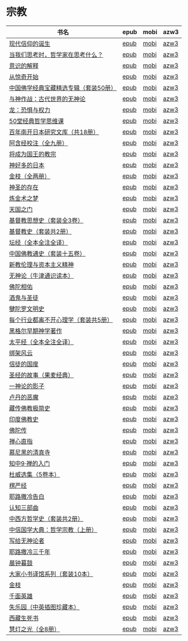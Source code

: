# 宗教

| 书名 | epub | mobi | azw3 |
| --- | --- | --- | --- |
| [现代信仰的诞生](http://ct.dalanmei.com/f/31084289-771231483-20a8da) | [epub](http://ct.dalanmei.com/f/31084289-771231483-20a8da) | [mobi](http://ct.dalanmei.com/f/31084289-771246759-c3d472) | [azw3](http://ct.dalanmei.com/f/31084289-771236456-1979f8) |
| [当我们思考时，哲学家在思考什么？](http://ct.dalanmei.com/f/31084289-771231947-206f1b) | [epub](http://ct.dalanmei.com/f/31084289-771231947-206f1b) | [mobi](http://ct.dalanmei.com/f/31084289-771247072-6ef513) | [azw3](http://ct.dalanmei.com/f/31084289-771236765-6fbce8) |
| [意识的解释](http://ct.dalanmei.com/f/31084289-771232072-0eacdb) | [epub](http://ct.dalanmei.com/f/31084289-771232072-0eacdb) | [mobi](http://ct.dalanmei.com/f/31084289-771247121-3fc3e0) | [azw3](http://ct.dalanmei.com/f/31084289-771238324-6bb9ae) |
| [从惊奇开始](http://ct.dalanmei.com/f/31084289-771229029-1d222a) | [epub](http://ct.dalanmei.com/f/31084289-771229029-1d222a) | [mobi](http://ct.dalanmei.com/f/31084289-771240731-c4c3f1) | [azw3](http://ct.dalanmei.com/f/31084289-771232753-e5feb5) |
| [中国佛学经典宝藏精选专辑（套装50册）](http://ct.dalanmei.com/f/31084289-771230698-833c56) | [epub](http://ct.dalanmei.com/f/31084289-771230698-833c56) | [mobi](http://ct.dalanmei.com/f/31084289-771246293-0b9ab4) | [azw3](http://ct.dalanmei.com/f/31084289-771236017-0da989) |
| [与神作战：古代世界的无神论](http://ct.dalanmei.com/f/31084289-599085080-555b61) | [epub](http://ct.dalanmei.com/f/31084289-599085080-555b61) | [mobi](http://ct.dalanmei.com/f/31084289-599088644-b51e54) | [azw3](http://ct.dalanmei.com/f/31084289-599086602-91234e) |
| [龙：恐惧与权力](http://ct.dalanmei.com/f/31084289-596119995-6cf1b7) | [epub](http://ct.dalanmei.com/f/31084289-596119995-6cf1b7) | [mobi](http://ct.dalanmei.com/f/31084289-596120304-4f8895) | [azw3](http://ct.dalanmei.com/f/31084289-596120175-b238c0) |
| [50堂经典哲学思维课](http://ct.dalanmei.com/f/31084289-578840895-553497) | [epub](http://ct.dalanmei.com/f/31084289-578840895-553497) | [mobi](http://ct.dalanmei.com/f/31084289-578844479-c8ff18) | [azw3](http://ct.dalanmei.com/f/31084289-578843061-ead1d8) |
| [百年南开日本研究文库（共18册）](http://ct.dalanmei.com/f/31084289-570139585-db0f23) | [epub](http://ct.dalanmei.com/f/31084289-570139585-db0f23) | [mobi](http://ct.dalanmei.com/f/31084289-570354822-4bfad5) | [azw3](http://ct.dalanmei.com/f/31084289-571402722-6f4a57) |
| [阿含经校注（全九册）](http://ct.dalanmei.com/f/31084289-570140001-cde1bc) | [epub](http://ct.dalanmei.com/f/31084289-570140001-cde1bc) | [mobi](http://ct.dalanmei.com/f/31084289-570354835-d5d92b) | [azw3](http://ct.dalanmei.com/f/31084289-571402736-a4628b) |
| [将成为国王的教宗](http://ct.dalanmei.com/f/31084289-569464585-74649a) | [epub](http://ct.dalanmei.com/f/31084289-569464585-74649a) | [mobi](http://ct.dalanmei.com/f/31084289-570251931-27b8a6) | [azw3](http://ct.dalanmei.com/f/31084289-571411338-8b9f17) |
| [神好多的日本](http://ct.dalanmei.com/f/31084289-569464684-9613c4) | [epub](http://ct.dalanmei.com/f/31084289-569464684-9613c4) | [mobi](http://ct.dalanmei.com/f/31084289-570252457-b18027) | [azw3](http://ct.dalanmei.com/f/31084289-571411466-9a7645) |
| [金枝（全两册）](http://ct.dalanmei.com/f/31084289-569452129-24900e) | [epub](http://ct.dalanmei.com/f/31084289-569452129-24900e) | [mobi](http://ct.dalanmei.com/f/31084289-570237245-bfaef7) | [azw3](http://ct.dalanmei.com/f/31084289-571419120-2f82cb) |
| [神圣的存在](http://ct.dalanmei.com/f/31084289-571731733-e06e22) | [epub](http://ct.dalanmei.com/f/31084289-571731733-e06e22) | [mobi](http://ct.dalanmei.com/f/31084289-572063282-975782) | [azw3](http://ct.dalanmei.com/f/31084289-572084788-9eecbf) |
| [炼金术之梦](http://ct.dalanmei.com/f/31084289-571723900-8b1d58) | [epub](http://ct.dalanmei.com/f/31084289-571723900-8b1d58) | [mobi](http://ct.dalanmei.com/f/31084289-572112343-88b67f) | [azw3](http://ct.dalanmei.com/f/31084289-572116241-a28cb4) |
| [天国之门](http://ct.dalanmei.com/f/31084289-571723080-521d33) | [epub](http://ct.dalanmei.com/f/31084289-571723080-521d33) | [mobi](http://ct.dalanmei.com/f/31084289-572112715-9bf9f6) | [azw3](http://ct.dalanmei.com/f/31084289-572116965-e54a0b) |
| [基督教思想史（套装全3卷）](http://ct.dalanmei.com/f/31084289-571708697-916f25) | [epub](http://ct.dalanmei.com/f/31084289-571708697-916f25) | [mobi](http://ct.dalanmei.com/f/31084289-572115343-7e4731) | [azw3](http://ct.dalanmei.com/f/31084289-572137075-d48080) |
| [基督教史（套装共2册）](http://ct.dalanmei.com/f/31084289-571708608-3780d9) | [epub](http://ct.dalanmei.com/f/31084289-571708608-3780d9) | [mobi](http://ct.dalanmei.com/f/31084289-572115356-97f4db) | [azw3](http://ct.dalanmei.com/f/31084289-572137121-481409) |
| [坛经（全本全注全译）](http://ct.dalanmei.com/f/31084289-571707923-05a908) | [epub](http://ct.dalanmei.com/f/31084289-571707923-05a908) | [mobi](http://ct.dalanmei.com/f/31084289-572115470-f7d0a1) | [azw3](http://ct.dalanmei.com/f/31084289-572137706-bcbccc) |
| [中国佛教通史（套装十五卷）](http://ct.dalanmei.com/f/31084289-571706619-a92d79) | [epub](http://ct.dalanmei.com/f/31084289-571706619-a92d79) | [mobi](http://ct.dalanmei.com/f/31084289-572115541-2e78f7) | [azw3](http://ct.dalanmei.com/f/31084289-572138383-0b0ed5) |
| [新教伦理与资本主义精神](http://ct.dalanmei.com/f/31084289-571705837-cde965) | [epub](http://ct.dalanmei.com/f/31084289-571705837-cde965) | [mobi](http://ct.dalanmei.com/f/31084289-572115612-510794) | [azw3](http://ct.dalanmei.com/f/31084289-572138942-9363c0) |
| [无神论（牛津通识读本）](http://ct.dalanmei.com/f/31084289-571669776-7c32ef) | [epub](http://ct.dalanmei.com/f/31084289-571669776-7c32ef) | [mobi](http://ct.dalanmei.com/f/31084289-572116456-5699b6) | [azw3](http://ct.dalanmei.com/f/31084289-572175982-6087a8) |
| [佛陀相佑](http://ct.dalanmei.com/f/31084289-571650566-429173) | [epub](http://ct.dalanmei.com/f/31084289-571650566-429173) | [mobi](http://ct.dalanmei.com/f/31084289-572120117-afb826) | [azw3](http://ct.dalanmei.com/f/31084289-572180272-2d4d53) |
| [酒鬼与圣徒](http://ct.dalanmei.com/f/31084289-571627350-0b6949) | [epub](http://ct.dalanmei.com/f/31084289-571627350-0b6949) | [mobi](http://ct.dalanmei.com/f/31084289-572128548-5efa07) | [azw3](http://ct.dalanmei.com/f/31084289-572188688-6b1459) |
| [犍陀罗文明史](http://ct.dalanmei.com/f/31084289-571537659-5d710a) | [epub](http://ct.dalanmei.com/f/31084289-571537659-5d710a) | [mobi](http://ct.dalanmei.com/f/31084289-571806044-c65f34) | [azw3](http://ct.dalanmei.com/f/31084289-572195856-ff3542) |
| [每个行业都离不开心理学（套装共5册）](http://ct.dalanmei.com/f/31084289-571541402-c8074c) | [epub](http://ct.dalanmei.com/f/31084289-571541402-c8074c) | [mobi](http://ct.dalanmei.com/f/31084289-571809435-193b23) | [azw3](http://ct.dalanmei.com/f/31084289-572196319-78f578) |
| [黑格尔早期神学著作](http://ct.dalanmei.com/f/31084289-571542922-880579) | [epub](http://ct.dalanmei.com/f/31084289-571542922-880579) | [mobi](http://ct.dalanmei.com/f/31084289-571812872-9ffecd) | [azw3](http://ct.dalanmei.com/f/31084289-572196478-b39f6b) |
| [太平经（全本全注全译）](http://ct.dalanmei.com/f/31084289-571546916-354fd0) | [epub](http://ct.dalanmei.com/f/31084289-571546916-354fd0) | [mobi](http://ct.dalanmei.com/f/31084289-571815958-7f8307) | [azw3](http://ct.dalanmei.com/f/31084289-572197956-4cf048) |
| [绑架风云](http://ct.dalanmei.com/f/31084289-571549726-9f6cb7) | [epub](http://ct.dalanmei.com/f/31084289-571549726-9f6cb7) | [mobi](http://ct.dalanmei.com/f/31084289-571835480-249355) | [azw3](http://ct.dalanmei.com/f/31084289-572200448-27c672) |
| [信徒的国度](http://ct.dalanmei.com/f/31084289-571553495-77ddc1) | [epub](http://ct.dalanmei.com/f/31084289-571553495-77ddc1) | [mobi](http://ct.dalanmei.com/f/31084289-571884588-3c4a68) | [azw3](http://ct.dalanmei.com/f/31084289-572202800-eb4792) |
| [圣经的故事（果麦经典）](http://ct.dalanmei.com/f/31084289-571610660-4141d9) | [epub](http://ct.dalanmei.com/f/31084289-571610660-4141d9) | [mobi](http://ct.dalanmei.com/f/31084289-571735494-a885c4) | [azw3](http://ct.dalanmei.com/f/31084289-571913809-32da63) |
| [一神论的影子](http://ct.dalanmei.com/f/31084289-571599865-067b8c) | [epub](http://ct.dalanmei.com/f/31084289-571599865-067b8c) | [mobi](http://ct.dalanmei.com/f/31084289-571738413-40eb19) | [azw3](http://ct.dalanmei.com/f/31084289-571917928-fefb0f) |
| [卢丹的恶魔](http://ct.dalanmei.com/f/31084289-571597715-7e8a0c) | [epub](http://ct.dalanmei.com/f/31084289-571597715-7e8a0c) | [mobi](http://ct.dalanmei.com/f/31084289-571772977-eb9e4c) | [azw3](http://ct.dalanmei.com/f/31084289-571918198-3ec3de) |
| [藏传佛教极简史](http://ct.dalanmei.com/f/31084289-571514102-e81b76) | [epub](http://ct.dalanmei.com/f/31084289-571514102-e81b76) | [mobi](http://ct.dalanmei.com/f/31084289-571777191-76295b) | [azw3](http://ct.dalanmei.com/f/31084289-571922597-e62187) |
| [印度佛教史](http://ct.dalanmei.com/f/31084289-571523332-e121d3) | [epub](http://ct.dalanmei.com/f/31084289-571523332-e121d3) | [mobi](http://ct.dalanmei.com/f/31084289-571779483-0e1537) | [azw3](http://ct.dalanmei.com/f/31084289-571975328-1e4874) |
| [佛陀传](http://ct.dalanmei.com/f/31084289-571594897-da7d86) | [epub](http://ct.dalanmei.com/f/31084289-571594897-da7d86) | [mobi](http://ct.dalanmei.com/f/31084289-572122285-e1550f) | [azw3](http://ct.dalanmei.com/f/31084289-571981514-3710eb) |
| [禅心直指](http://ct.dalanmei.com/f/31084289-571593586-a6b4d5) | [epub](http://ct.dalanmei.com/f/31084289-571593586-a6b4d5) | [mobi](http://ct.dalanmei.com/f/31084289-572131344-cae08a) | [azw3](http://ct.dalanmei.com/f/31084289-571986854-00c0fb) |
| [慕尼黑的清真寺](http://ct.dalanmei.com/f/31084289-571531526-98252d) | [epub](http://ct.dalanmei.com/f/31084289-571531526-98252d) | [mobi](http://ct.dalanmei.com/f/31084289-571798173-dea0a8) | [azw3](http://ct.dalanmei.com/f/31084289-571988523-b66c08) |
| [知中9·禅的入门](http://ct.dalanmei.com/f/31084289-571541938-98937b) | [epub](http://ct.dalanmei.com/f/31084289-571541938-98937b) | [mobi](http://ct.dalanmei.com/f/31084289-571811074-b5bbb1) | [azw3](http://ct.dalanmei.com/f/31084289-572013245-718f70) |
| [杜威选集（5卷本）](http://ct.dalanmei.com/f/31084289-571544889-a4a3d0) | [epub](http://ct.dalanmei.com/f/31084289-571544889-a4a3d0) | [mobi](http://ct.dalanmei.com/f/31084289-571815088-e28ea7) | [azw3](http://ct.dalanmei.com/f/31084289-572017005-ca37e0) |
| [楞严经](http://ct.dalanmei.com/f/31084289-571553318-c154ae) | [epub](http://ct.dalanmei.com/f/31084289-571553318-c154ae) | [mobi](http://ct.dalanmei.com/f/31084289-571884086-ca40fd) | [azw3](http://ct.dalanmei.com/f/31084289-572069719-65a960) |
| [耶路撒冷告白](http://ct.dalanmei.com/f/31084289-571555625-e4cae9) | [epub](http://ct.dalanmei.com/f/31084289-571555625-e4cae9) | [mobi](http://ct.dalanmei.com/f/31084289-571908524-a26f4b) | [azw3](http://ct.dalanmei.com/f/31084289-572072191-e4e858) |
| [认知三部曲](http://ct.dalanmei.com/f/31084289-571555656-372f1b) | [epub](http://ct.dalanmei.com/f/31084289-571555656-372f1b) | [mobi](http://ct.dalanmei.com/f/31084289-571908798-30e455) | [azw3](http://ct.dalanmei.com/f/31084289-572072265-eac72c) |
| [中西方哲学史（套装共2册）](http://ct.dalanmei.com/f/31084289-571558249-068be6) | [epub](http://ct.dalanmei.com/f/31084289-571558249-068be6) | [mobi](http://ct.dalanmei.com/f/31084289-571916676-eeb4f4) | [azw3](http://ct.dalanmei.com/f/31084289-572074891-6d1ed1) |
| [中信国学大典：哲学宗教（上册）](http://ct.dalanmei.com/f/31084289-571586261-0c4db0) | [epub](http://ct.dalanmei.com/f/31084289-571586261-0c4db0) | [mobi](http://ct.dalanmei.com/f/31084289-571732757-e6e792) | [azw3](http://ct.dalanmei.com/f/31084289-571847963-6510c2) |
| [写给无神论者](http://ct.dalanmei.com/f/31084289-571590421-448f6d) | [epub](http://ct.dalanmei.com/f/31084289-571590421-448f6d) | [mobi](http://ct.dalanmei.com/f/31084289-571737261-8aa5fb) | [azw3](http://ct.dalanmei.com/f/31084289-571863277-12d93c) |
| [耶路撒冷三千年](http://ct.dalanmei.com/f/31084289-571588127-88ad6a) | [epub](http://ct.dalanmei.com/f/31084289-571588127-88ad6a) | [mobi](http://ct.dalanmei.com/f/31084289-571772659-60f639) | [azw3](http://ct.dalanmei.com/f/31084289-571868992-3af98b) |
| [晨钟暮鼓](None) | [epub](None) | [mobi](None) | [azw3](None) |
| [大家小书译馆系列（套装10本）](http://ct.dalanmei.com/f/31084289-571517718-2c9355) | [epub](http://ct.dalanmei.com/f/31084289-571517718-2c9355) | [mobi](http://ct.dalanmei.com/f/31084289-571778372-8c966c) | [azw3](http://ct.dalanmei.com/f/31084289-571877305-4fe306) |
| [金枝](http://ct.dalanmei.com/f/31084289-571424926-b1fb33) | [epub](http://ct.dalanmei.com/f/31084289-571424926-b1fb33) | [mobi](http://ct.dalanmei.com/f/31084289-571783057-b4f016) | [azw3](http://ct.dalanmei.com/f/31084289-571884116-f0a27f) |
| [千面英雄](None) | [epub](None) | [mobi](None) | [azw3](None) |
| [失乐园（中英插图珍藏本）](None) | [epub](None) | [mobi](None) | [azw3](None) |
| [西藏生死书](http://ct.dalanmei.com/f/31084289-571453500-870709) | [epub](http://ct.dalanmei.com/f/31084289-571453500-870709) | [mobi](http://ct.dalanmei.com/f/31084289-571787151-43a292) | [azw3](http://ct.dalanmei.com/f/31084289-571886557-5563c7) |
| [慧灯之光（全8册）](http://ct.dalanmei.com/f/31084289-571454405-31f3f1) | [epub](http://ct.dalanmei.com/f/31084289-571454405-31f3f1) | [mobi](http://ct.dalanmei.com/f/31084289-571787657-5d31a4) | [azw3](http://ct.dalanmei.com/f/31084289-571888054-adf157) |
